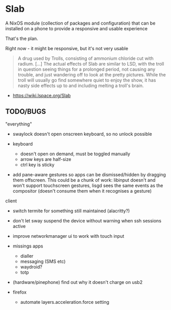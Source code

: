 # Slab

A NixOS module (collection of packages and configuration) that can be
installed on a phone to provide a responsive and usable experience

That's the plan.

Right now - it might be responsive, but it's not very usable


> A drug used by Trolls, consisting of ammonium chloride cut with
> radium. [...] The actual effects of Slab are similar to LSD, with
> the troll in question seeing things for a prolonged period, not
> causing any trouble, and just wandering off to look at the pretty
> pictures. While the troll will usually go find somewhere quiet to
> enjoy the show, it has nasty side effects up to and including
> melting a troll's brain.

- https://wiki.lspace.org/Slab


## TODO/BUGS

"everything"

* swaylock doesn't open onscreen keyboard, so no unlock possible

* keyboard
  - doesn't open on demand, must be toggled manually
  - arrow keys are half-size
  - ctrl key is sticky

* add pane-aware gestures so apps can be dismissed/hidden by dragging
them offscreen. This could be a chunk of work: libinput doesn't and
won't support touchscreen gestures, lisgd sees the same events as the
compositor (doesn't consume them when it recognises a gesture)

client

* switch termite for something still maintained (alacritty?)

* don't let sway suspend the device without warning when ssh sessions active

* improve networkmanager ui to work with touch input

* missings apps
  - dialler
  - messaging (SMS etc)
  - waydroid?
  - totp

* (hardware/pinephone) find out why it doesn't charge on usb2

* firefox
  - automate layers.acceleration.force setting
